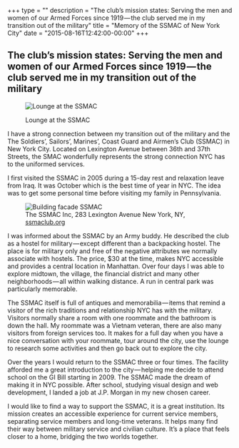 +++
type = ""
description = "The club’s mission states: Serving the men and women of our Armed Forces since 1919 &mdash; the club served me in my transition out of the military"
title = "Memory of the SSMAC of New York City"
date = "2015-08-16T12:42:00-00:00"
+++

## The club’s mission states: Serving the men and women of our Armed Forces since 1919 &mdash; the club served me in my transition out of the military
 
<figure>
<img src="img/blog/P1090084.jpg" alt="Lounge at the SSMAC">
<figcpation><p class="caption">Lounge at the SSMAC</p></figcpation>
</figure>
 
<p>
        I have a strong connection between my transition out of the military and the The Soldiers&rsquo;, Sailors&rsquo;, Marines&rsquo;, Coast Guard and Airmen&rsquo;s Club (SSMAC) in New York City. Located on Lexington Avenue between 36th and 37th Streets, the SMAC wonderfully represents the strong connection NYC has to the uniformed services.
   </p>
   <p>
       I first visited the SSMAC in 2005 during a 15-day rest and relaxation leave from Iraq. It was October which is the best time of year in NYC. The idea was to get some personal time before visiting my family in Pennsylvania.
   </p>
   <figure> 
       <img src="img/blog/SSMAClub.jpg" alt="Building facade SSMAC" >
       <figcaption>The SSMAC Inc, 283 Lexington Avenue
New York, NY, <a href="http://ssmaclub.org/" target="_blank">ssmaclub.org</a></figcaption>
  </figure>
   
<p>
     I was informed about the SSMAC by an Army buddy. He described the club as a hostel for military — except different than a backpacking hostel. The place is for military only and free of the negative attributes we normally associate with hostels. The price, $30 at the time, makes NYC accessible and provides a central location in Manhattan. Over four days I was able to explore midtown, the village, the financial district and many other neighborhoods — all within walking distance. A run in central park was particularly memorable.
   </p>
   <p>
     The SSMAC itself is full of antiques and memorabilia — items that remind a visitor of the rich traditions and relationship NYC has with the military. Visitors normally share a room with one roommate and the bathroom is down the hall. My roommate was a Vietnam veteran, there are also many visitors from foreign services too. It makes for a full day when you have a nice conversation with your roommate, tour around the city, use the lounge to research some activities and then go back out to explore the city.
   </p>
   <p>
     Over the years I would return to the SSMAC three or four times. The facility afforded me a great introduction to the city — helping me decide to attend school on the GI Bill starting in 2009. The SSMAC made the dream of making it in NYC possible. After school, studying visual design and web development, I landed a job at J.P. Morgan in my new chosen career.
   </p>
   <p>
I would like to find a way to support the SSMAC, it is a great institution. Its mission creates an accessible experience for current service members, separating service members and long-time veterans. It helps many find their way between military service and civilian culture. It’s a place that feels closer to a home, bridging the two worlds together.
    </p>